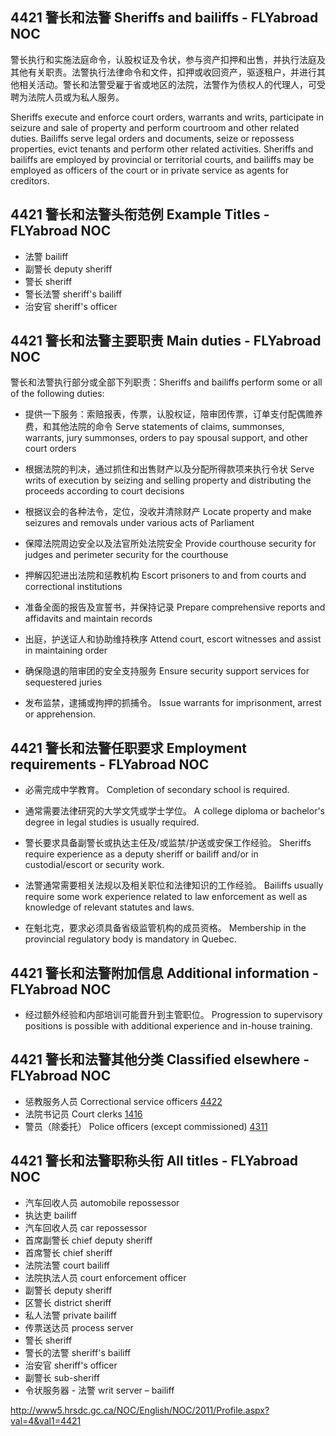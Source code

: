 ## 4421 警长和法警 Sheriffs and bailiffs - FLYabroad NOC

警长执行和实施法庭命令，认股权证及令状，参与资产扣押和出售，并执行法庭及其他有关职责。法警执行法律命令和文件，扣押或收回资产，驱逐租户，并进行其他相关活动。警长和法警受雇于省或地区的法院，法警作为债权人的代理人，可受聘为法院人员或为私人服务。

Sheriffs execute and enforce court orders, warrants and writs, participate in seizure and sale of property and perform courtroom and other related duties. Bailiffs serve legal orders and documents, seize or repossess properties, evict tenants and perform other related activities. Sheriffs and bailiffs are employed by provincial or territorial courts, and bailiffs may be employed as officers of the court or in private service as agents for creditors.

## 4421 警长和法警头衔范例 Example Titles - FLYabroad NOC

* 法警 bailiff
* 副警长 deputy sheriff
* 警长 sheriff
* 警长法警 sheriff's bailiff
* 治安官 sheriff's officer

## 4421 警长和法警主要职责 Main duties - FLYabroad NOC

警长和法警执行部分或全部下列职责：Sheriffs and bailiffs perform some or all of the following duties:

* 提供一下服务：索赔报表，传票，认股权证，陪审团传票，订单支付配偶赡养费，和其他法院的命令
Serve statements of claims, summonses, warrants, jury summonses, orders to pay spousal support, and other court orders

* 根据法院的判决，通过抓住和出售财产以及分配所得款项来执行令状
Serve writs of execution by seizing and selling property and distributing the proceeds according to court decisions

* 根据议会的各种法令，定位，没收并清除财产
Locate property and make seizures and removals under various acts of Parliament

* 保障法院周边安全以及法官所处法院安全
Provide courthouse security for judges and perimeter security for the courthouse

* 押解囚犯进出法院和惩教机构
Escort prisoners to and from courts and correctional institutions

* 准备全面的报告及宣誓书，并保持记录
Prepare comprehensive reports and affidavits and maintain records

* 出庭，护送证人和协助维持秩序
Attend court, escort witnesses and assist in maintaining order

* 确保隐退的陪审团的安全支持服务
Ensure security support services for sequestered juries

* 发布监禁，逮捕或拘押的抓捕令。
Issue warrants for imprisonment, arrest or apprehension.

## 4421 警长和法警任职要求 Employment requirements - FLYabroad NOC

* 必需完成中学教育。
Completion of secondary school is required.

* 通常需要法律研究的大学文凭或学士学位。
A college diploma or bachelor's degree in legal studies is usually required.

* 警长要求具备副警长或执达主任及/或监禁/护送或安保工作经验。
Sheriffs require experience as a deputy sheriff or bailiff and/or in custodial/escort or security work.

* 法警通常需要相关法规以及相关职位和法律知识的工作经验。
Bailiffs usually require some work experience related to law enforcement as well as knowledge of relevant statutes and laws.

* 在魁北克，要求必须具备省级监管机构的成员资格。
Membership in the provincial regulatory body is mandatory in Quebec.

## 4421 警长和法警附加信息 Additional information - FLYabroad NOC

* 经过额外经验和内部培训可能晋升到主管职位。
Progression to supervisory positions is possible with additional experience and in-house training.

## 4421 警长和法警其他分类 Classified elsewhere - FLYabroad NOC

* 惩教服务人员 Correctional service officers [4422](4422)
* 法院书记员 Court clerks [1416](1416)
* 警员（除委托） Police officers (except commissioned) [4311](4311)

## 4421 警长和法警职称头衔 All titles - FLYabroad NOC

* 汽车回收人员 automobile repossessor
* 执达吏 bailiff
* 汽车回收人员 car repossessor
* 首席副警长 chief deputy sheriff
* 首席警长 chief sheriff
* 法院法警 court bailiff
* 法院执法人员 court enforcement officer
* 副警长 deputy sheriff
* 区警长 district sheriff
* 私人法警 private bailiff
* 传票送达员 process server
* 警长 sheriff
* 警长的法警 sheriff's bailiff
* 治安官 sheriff's officer
* 副警长 sub-sheriff
* 令状服务器 - 法警 writ server – bailiff

http://www5.hrsdc.gc.ca/NOC/English/NOC/2011/Profile.aspx?val=4&val1=4421
